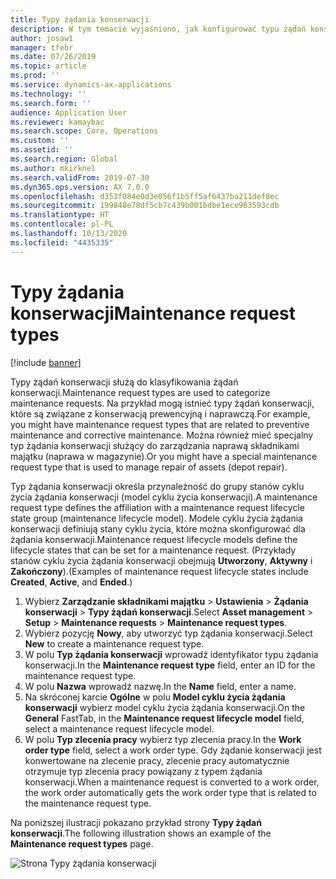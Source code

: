 ```yaml
---
title: Typy żądania konserwacji
description: W tym temacie wyjaśniono, jak konfigurować typu żądań konserwacji w Zarządzaniu składnikami majątku.
author: josaw1
manager: tfehr
ms.date: 07/26/2019
ms.topic: article
ms.prod: ''
ms.service: dynamics-ax-applications
ms.technology: ''
ms.search.form: ''
audience: Application User
ms.reviewer: kamaybac
ms.search.scope: Core, Operations
ms.custom: ''
ms.assetid: ''
ms.search.region: Global
ms.author: mkirknel
ms.search.validFrom: 2019-07-30
ms.dyn365.ops.version: AX 7.0.0
ms.openlocfilehash: d353f084e0d3e056f1b5ff5af6437ba211def8ec
ms.sourcegitcommit: 199848e78df5cb7c439b001bdbe1ece963593cdb
ms.translationtype: HT
ms.contentlocale: pl-PL
ms.lasthandoff: 10/13/2020
ms.locfileid: "4435335"
---
```

# <a name="maintenance-request-types"></a><span data-ttu-id="1d5e6-103">Typy żądania konserwacji</span><span class="sxs-lookup"><span data-stu-id="1d5e6-103">Maintenance request types</span></span>

[!include [banner](../../includes/banner.md)]

 

<span data-ttu-id="1d5e6-104">Typy żądań konserwacji służą do klasyfikowania żądań konserwacji.</span><span class="sxs-lookup"><span data-stu-id="1d5e6-104">Maintenance request types are used to categorize maintenance requests.</span></span> <span data-ttu-id="1d5e6-105">Na przykład mogą istnieć typy żądań konserwacji, które są związane z konserwacją prewencyjną i naprawczą.</span><span class="sxs-lookup"><span data-stu-id="1d5e6-105">For example, you might have maintenance request types that are related to preventive maintenance and corrective maintenance.</span></span> <span data-ttu-id="1d5e6-106">Można również mieć specjalny typ żądania konserwacji służący do zarządzania naprawą składnikami majątku (naprawa w magazynie).</span><span class="sxs-lookup"><span data-stu-id="1d5e6-106">Or you might have a special maintenance request type that is used to manage repair of assets (depot repair).</span></span>

<span data-ttu-id="1d5e6-107">Typ żądania konserwacji określa przynależność do grupy stanów cyklu życia żądania konserwacji (model cyklu życia konserwacji).</span><span class="sxs-lookup"><span data-stu-id="1d5e6-107">A maintenance request type defines the affiliation with a maintenance request lifecycle state group (maintenance lifecycle model).</span></span> <span data-ttu-id="1d5e6-108">Modele cyklu życia żądania konserwacji definiują stany cyklu życia, które można skonfigurować dla żądania konserwacji.</span><span class="sxs-lookup"><span data-stu-id="1d5e6-108">Maintenance request lifecycle models define the lifecycle states that can be set for a maintenance request.</span></span> <span data-ttu-id="1d5e6-109">(Przykłady stanów cyklu życia żądania konserwacji obejmują **Utworzony**, **Aktywny** i **Zakończony**).</span><span class="sxs-lookup"><span data-stu-id="1d5e6-109">(Examples of maintenance request lifecycle states include **Created**, **Active**, and **Ended**.)</span></span>

1. <span data-ttu-id="1d5e6-110">Wybierz **Zarządzanie składnikami majątku** \> **Ustawienia** \> **Żądania konserwacji** \> **Typy żądań konserwacji**.</span><span class="sxs-lookup"><span data-stu-id="1d5e6-110">Select **Asset management** \> **Setup** \> **Maintenance requests** \> **Maintenance request types**.</span></span>
2. <span data-ttu-id="1d5e6-111">Wybierz pozycję **Nowy**, aby utworzyć typ żądania konserwacji.</span><span class="sxs-lookup"><span data-stu-id="1d5e6-111">Select **New** to create a maintenance request type.</span></span>
3. <span data-ttu-id="1d5e6-112">W polu **Typ żądania konserwacji** wprowadź identyfikator typu żądania konserwacji.</span><span class="sxs-lookup"><span data-stu-id="1d5e6-112">In the **Maintenance request type** field, enter an ID for the maintenance request type.</span></span>
4. <span data-ttu-id="1d5e6-113">W polu **Nazwa** wprowadź nazwę.</span><span class="sxs-lookup"><span data-stu-id="1d5e6-113">In the **Name** field, enter a name.</span></span>
5. <span data-ttu-id="1d5e6-114">Na skróconej karcie **Ogólne** w polu **Model cyklu życia żądania konserwacji** wybierz model cyklu życia żądania konserwacji.</span><span class="sxs-lookup"><span data-stu-id="1d5e6-114">On the **General** FastTab, in the **Maintenance request lifecycle model** field, select a maintenance request lifecycle model.</span></span>
6. <span data-ttu-id="1d5e6-115">W polu **Typ zlecenia pracy** wybierz typ zlecenia pracy.</span><span class="sxs-lookup"><span data-stu-id="1d5e6-115">In the **Work order type** field, select a work order type.</span></span> <span data-ttu-id="1d5e6-116">Gdy żądanie konserwacji jest konwertowane na zlecenie pracy, zlecenie pracy automatycznie otrzymuje typ zlecenia pracy powiązany z typem żądania konserwacji.</span><span class="sxs-lookup"><span data-stu-id="1d5e6-116">When a maintenance request is converted to a work order, the work order automatically gets the work order type that is related to the maintenance request type.</span></span>

<span data-ttu-id="1d5e6-117">Na poniższej ilustracji pokazano przykład strony **Typy żądań konserwacji**.</span><span class="sxs-lookup"><span data-stu-id="1d5e6-117">The following illustration shows an example of the **Maintenance request types** page.</span></span>

![Strona Typy żądania konserwacji](media/07-setup-for-requests.png)
